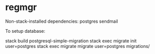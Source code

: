 # regmgr

Non-stack-installed dependencies:
postgres
sendmail

To setup database:

stack build postgresql-simple-migration
stack exec migrate init user=postgres
stack exec migrate migrate user=postgres migrations/

